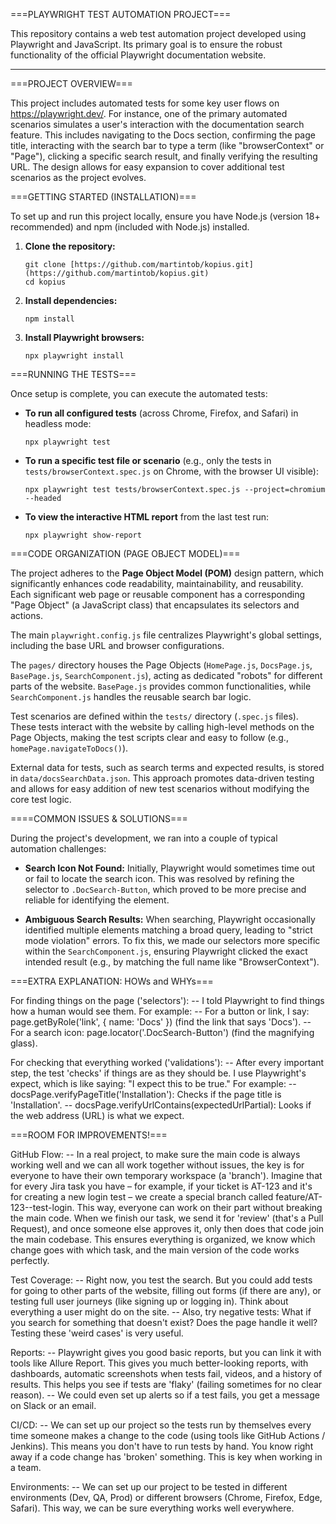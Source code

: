 ===PLAYWRIGHT TEST AUTOMATION PROJECT===

This repository contains a web test automation project developed using Playwright and JavaScript. Its primary goal is to ensure the robust functionality of the official Playwright documentation website.

-----

===PROJECT OVERVIEW===

This project includes automated tests for some key user flows on https://playwright.dev/. For instance, one of the primary automated scenarios simulates a user's interaction with the documentation search feature. This includes navigating to the Docs section, confirming the page title, interacting with the search bar to type a term (like "browserContext" or "Page"), clicking a specific search result, and finally verifying the resulting URL. The design allows for easy expansion to cover additional test scenarios as the project evolves.

===GETTING STARTED (INSTALLATION)===

To set up and run this project locally, ensure you have Node.js (version 18+ recommended) and npm (included with Node.js) installed.

1.  **Clone the repository:**
    ```
    git clone [https://github.com/martintob/kopius.git](https://github.com/martintob/kopius.git)
    cd kopius
    ```

2.  **Install dependencies:**
    ```
    npm install
    ```

3.  **Install Playwright browsers:**
    ```
    npx playwright install
    ```

===RUNNING THE TESTS===

Once setup is complete, you can execute the automated tests:

* **To run all configured tests** (across Chrome, Firefox, and Safari) in headless mode:
    ```
    npx playwright test
    ```

* **To run a specific test file or scenario** (e.g., only the tests in `tests/browserContext.spec.js` on Chrome, with the browser UI visible):
    ```
    npx playwright test tests/browserContext.spec.js --project=chromium --headed
    ```

* **To view the interactive HTML report** from the last test run:
    ```
    npx playwright show-report
    ```

===CODE ORGANIZATION (PAGE OBJECT MODEL)===

The project adheres to the **Page Object Model (POM)** design pattern, which significantly enhances code readability, maintainability, and reusability. Each significant web page or reusable component has a corresponding "Page Object" (a JavaScript class) that encapsulates its selectors and actions.

The main `playwright.config.js` file centralizes Playwright's global settings, including the base URL and browser configurations.

The `pages/` directory houses the Page Objects (`HomePage.js`, `DocsPage.js`, `BasePage.js`, `SearchComponent.js`), acting as dedicated "robots" for different parts of the website. `BasePage.js` provides common functionalities, while `SearchComponent.js` handles the reusable search bar logic.

Test scenarios are defined within the `tests/` directory (`.spec.js` files). These tests interact with the website by calling high-level methods on the Page Objects, making the test scripts clear and easy to follow (e.g., `homePage.navigateToDocs()`).

External data for tests, such as search terms and expected results, is stored in `data/docsSearchData.json`. This approach promotes data-driven testing and allows for easy addition of new test scenarios without modifying the core test logic.

====COMMON ISSUES & SOLUTIONS===

During the project's development, we ran into a couple of typical automation challenges:

* **Search Icon Not Found:** Initially, Playwright would sometimes time out or fail to locate the search icon. This was resolved by refining the selector to `.DocSearch-Button`, which proved to be more precise and reliable for identifying the element.

* **Ambiguous Search Results:** When searching, Playwright occasionally identified multiple elements matching a broad query, leading to "strict mode violation" errors. To fix this, we made our selectors more specific within the `SearchComponent.js`, ensuring Playwright clicked the exact intended result (e.g., by matching the full name like "BrowserContext").


===EXTRA EXPLANATION: HOWs and WHYs===


For finding things on the page ('selectors'):
-- I told Playwright to find things how a human would see them. For example:
    -- For a button or link, I say: page.getByRole('link', { name: 'Docs' }) 
        (find the link that says 'Docs').
    -- For a search icon: page.locator('.DocSearch-Button') 
        (find the magnifying glass).

For checking that everything worked ('validations'):
-- After every important step, the test 'checks' if things are as they should be. I use Playwright's expect, which is like saying: "I expect this to be true." For example:
    -- docsPage.verifyPageTitle('Installation'): Checks if the page title is 'Installation'.
    -- docsPage.verifyUrlContains(expectedUrlPartial): Looks if the web address (URL) is what we expect.


===ROOM FOR IMPROVEMENTS!===

GitHub Flow:
-- In a real project, to make sure the main code is always working well and we can all work together without issues, the key is for everyone to have their own temporary workspace (a 'branch'). Imagine that for every Jira task you have – for example, if your ticket is AT-123 and it's for creating a new login test – we create a special branch called feature/AT-123--test-login. This way, everyone can work on their part without breaking the main code. When we finish our task, we send it for 'review' (that's a Pull Request), and once someone else approves it, only then does that code join the main codebase. This ensures everything is organized, we know which change goes with which task, and the main version of the code works perfectly.

Test Coverage:
-- Right now, you test the search. But you could add tests for going to other parts of the website, filling out forms (if there are any), or testing full user journeys (like signing up or logging in). Think about everything a user might do on the site.
-- Also, try negative tests: What if you search for something that doesn't exist? Does the page handle it well? Testing these 'weird cases' is very useful.

Reports:
-- Playwright gives you good basic reports, but you can link it with tools like Allure Report. This gives you much better-looking reports, with dashboards, automatic screenshots when tests fail, videos, and a history of results. This helps you see if tests are 'flaky' (failing sometimes for no clear reason).
-- We could even set up alerts so if a test fails, you get a message on Slack or an email.

CI/CD:
-- We can set up our project so the tests run by themselves every time someone makes a change to the code (using tools like GitHub Actions / Jenkins). This means you don't have to run tests by hand. You know right away if a code change has 'broken' something. This is key when working in a team.

Environments:
-- We can set up our project to be tested in different environments (Dev, QA, Prod) or different browsers (Chrome, Firefox, Edge, Safari). This way, we can be sure everything works well everywhere. 
